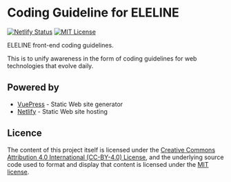 # Coding Guideline for ELELINE

[![Netlify Status](https://api.netlify.com/api/v1/badges/dc05ed2f-f311-4657-8d6a-168f4c96e453/deploy-status)](https://app.netlify.com/sites/cg-eleline/deploys)
[![MIT License](http://img.shields.io/badge/license-MIT-blue.svg?style=flat)](https://github.com/eleline/Coding-Guideline/blob/master/LICENSE.txt)

ELELINE front-end coding guidelines.

This is to unify awareness in the form of coding guidelines for web technologies that evolve daily.

## Powered by

- [VuePress](https://vuepress.vuejs.org/) - Static Web site generator
- [Netlify](https://netlify.com/) - Static Web site hosting

## Licence

The content of this project itself is licensed under the [Creative Commons Attribution 4.0 International (CC-BY-4.0) License](https://creativecommons.org/licenses/by/4.0/), and the underlying source code used to format and display that content is licensed under the [MIT license](LICENSE.md).
